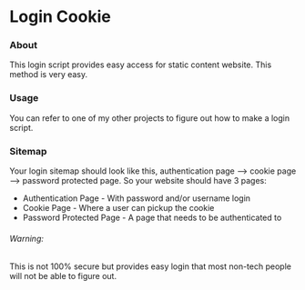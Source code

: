 # Login Cookie

### About 
This login script provides easy access for static content website. This method is very easy.

### Usage
You can refer to one of my other projects to figure out how to make a login script.

### Sitemap
Your login sitemap should look like this, authentication page --> cookie page --> password protected page.  So your website should have 3 pages:

* Authentication Page - With password and/or username login
* Cookie Page - Where a user can pickup the cookie
* Password Protected Page - A page that needs to be authenticated to

###### Warning:
This is not 100% secure but provides easy login that most non-tech people will not be able to figure out.
